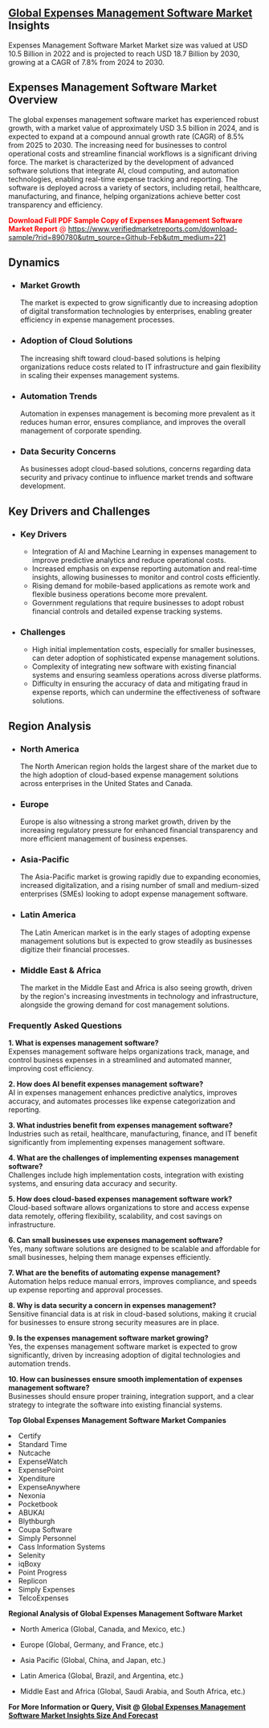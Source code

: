 <h2><a href="https://www.verifiedmarketreports.com/download-sample/?rid=890780&amp;utm_source=Github&amp;utm_medium=221" target="_blank">Global Expenses Management Software Market</a> Insights</h2><p>Expenses Management Software Market Market size was valued at USD 10.5 Billion in 2022 and is projected to reach USD 18.7 Billion by 2030, growing at a CAGR of 7.8% from 2024 to 2030.</p><p> <h2>Expenses Management Software Market Overview</h2> <p>The global expenses management software market has experienced robust growth, with a market value of approximately USD 3.5 billion in 2024, and is expected to expand at a compound annual growth rate (CAGR) of 8.5% from 2025 to 2030. The increasing need for businesses to control operational costs and streamline financial workflows is a significant driving force. The market is characterized by the development of advanced software solutions that integrate AI, cloud computing, and automation technologies, enabling real-time expense tracking and reporting. The software is deployed across a variety of sectors, including retail, healthcare, manufacturing, and finance, helping organizations achieve better cost transparency and efficiency. <p><span class=""><span style="color: #ff0000;"><strong>Download Full PDF Sample Copy of Expenses Management Software Market Report</strong> @ </span><a href="https://www.verifiedmarketreports.com/download-sample/?rid=890780&amp;utm_source=Github-Feb&amp;utm_medium=221" target="_blank">https://www.verifiedmarketreports.com/download-sample/?rid=890780&amp;utm_source=Github-Feb&amp;utm_medium=221</a></span></p></p> <h2>Dynamics</h2> <ul> <li><h3>Market Growth</h3> The market is expected to grow significantly due to increasing adoption of digital transformation technologies by enterprises, enabling greater efficiency in expense management processes.</li> <li><h3>Adoption of Cloud Solutions</h3> The increasing shift toward cloud-based solutions is helping organizations reduce costs related to IT infrastructure and gain flexibility in scaling their expenses management systems.</li> <li><h3>Automation Trends</h3> Automation in expenses management is becoming more prevalent as it reduces human error, ensures compliance, and improves the overall management of corporate spending.</li> <li><h3>Data Security Concerns</h3> As businesses adopt cloud-based solutions, concerns regarding data security and privacy continue to influence market trends and software development.</li> </ul> <h2>Key Drivers and Challenges</h2> <ul> <li><h3>Key Drivers</h3> <ul> <li>Integration of AI and Machine Learning in expenses management to improve predictive analytics and reduce operational costs.</li> <li>Increased emphasis on expense reporting automation and real-time insights, allowing businesses to monitor and control costs efficiently.</li> <li>Rising demand for mobile-based applications as remote work and flexible business operations become more prevalent.</li> <li>Government regulations that require businesses to adopt robust financial controls and detailed expense tracking systems.</li> </ul> </li> <li><h3>Challenges</h3> <ul> <li>High initial implementation costs, especially for smaller businesses, can deter adoption of sophisticated expense management solutions.</li> <li>Complexity of integrating new software with existing financial systems and ensuring seamless operations across diverse platforms.</li> <li>Difficulty in ensuring the accuracy of data and mitigating fraud in expense reports, which can undermine the effectiveness of software solutions.</li> </ul> </li> </ul> <h2>Region Analysis</h2> <ul> <li><h3>North America</h3> The North American region holds the largest share of the market due to the high adoption of cloud-based expense management solutions across enterprises in the United States and Canada.</li> <li><h3>Europe</h3> Europe is also witnessing a strong market growth, driven by the increasing regulatory pressure for enhanced financial transparency and more efficient management of business expenses.</li> <li><h3>Asia-Pacific</h3> The Asia-Pacific market is growing rapidly due to expanding economies, increased digitalization, and a rising number of small and medium-sized enterprises (SMEs) looking to adopt expense management software.</li> <li><h3>Latin America</h3> The Latin American market is in the early stages of adopting expense management solutions but is expected to grow steadily as businesses digitize their financial processes.</li> <li><h3>Middle East & Africa</h3> The market in the Middle East and Africa is also seeing growth, driven by the region's increasing investments in technology and infrastructure, alongside the growing demand for cost management solutions.</li> </ul> <h3>Frequently Asked Questions</h3> <p><strong>1. What is expenses management software?</strong><br>Expenses management software helps organizations track, manage, and control business expenses in a streamlined and automated manner, improving cost efficiency.</p> <p><strong>2. How does AI benefit expenses management software?</strong><br>AI in expenses management enhances predictive analytics, improves accuracy, and automates processes like expense categorization and reporting.</p> <p><strong>3. What industries benefit from expenses management software?</strong><br>Industries such as retail, healthcare, manufacturing, finance, and IT benefit significantly from implementing expenses management software.</p> <p><strong>4. What are the challenges of implementing expenses management software?</strong><br>Challenges include high implementation costs, integration with existing systems, and ensuring data accuracy and security.</p> <p><strong>5. How does cloud-based expenses management software work?</strong><br>Cloud-based software allows organizations to store and access expense data remotely, offering flexibility, scalability, and cost savings on infrastructure.</p> <p><strong>6. Can small businesses use expenses management software?</strong><br>Yes, many software solutions are designed to be scalable and affordable for small businesses, helping them manage expenses efficiently.</p> <p><strong>7. What are the benefits of automating expense management?</strong><br>Automation helps reduce manual errors, improves compliance, and speeds up expense reporting and approval processes.</p> <p><strong>8. Why is data security a concern in expenses management?</strong><br>Sensitive financial data is at risk in cloud-based solutions, making it crucial for businesses to ensure strong security measures are in place.</p> <p><strong>9. Is the expenses management software market growing?</strong><br>Yes, the expenses management software market is expected to grow significantly, driven by increasing adoption of digital technologies and automation trends.</p> <p><strong>10. How can businesses ensure smooth implementation of expenses management software?</strong><br>Businesses should ensure proper training, integration support, and a clear strategy to integrate the software into existing financial systems.</p> </p><p><strong>Top Global Expenses Management Software Market Companies</strong></p><div data-test-id=""><p><li>Certify</li><li> Standard Time</li><li> Nutcache</li><li> ExpenseWatch</li><li> ExpensePoint</li><li> Xpenditure</li><li> ExpenseAnywhere</li><li> Nexonia</li><li> Pocketbook</li><li> ABUKAI</li><li> Blythburgh</li><li> Coupa Software</li><li> Simply Personnel</li><li> Cass Information Systems</li><li> Selenity</li><li> iqBoxy</li><li> Point Progress</li><li> Replicon</li><li> Simply Expenses</li><li> TelcoExpenses</li></p><div><strong>Regional Analysis of&nbsp;Global Expenses Management Software Market</strong></div><ul><li dir="ltr"><p dir="ltr">North America&nbsp;(Global, Canada, and Mexico, etc.)</p></li><li dir="ltr"><p dir="ltr">Europe (Global, Germany, and France, etc.)</p></li><li dir="ltr"><p dir="ltr">Asia Pacific&nbsp;(Global, China, and Japan, etc.)</p></li><li dir="ltr"><p dir="ltr">Latin America&nbsp;(Global, Brazil, and Argentina, etc.)</p></li><li dir="ltr">Middle East and Africa&nbsp;(Global, Saudi Arabia, and South Africa, etc.)</li></ul><p><strong>For More Information or Query, Visit @&nbsp;</strong><strong><a href="https://www.verifiedmarketreports.com/product/expenses-management-software-market/?utm_source=Github&amp;utm_medium=221" target="_blank">Global Expenses Management Software Market Insights Size And Forecast</a></strong></p></div>
